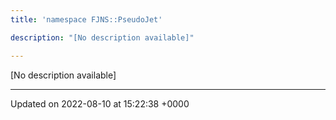 ```yaml
---
title: 'namespace FJNS::PseudoJet'

description: "[No description available]"

---
```







[No description available]






-------------------------------

Updated on 2022-08-10 at 15:22:38 +0000